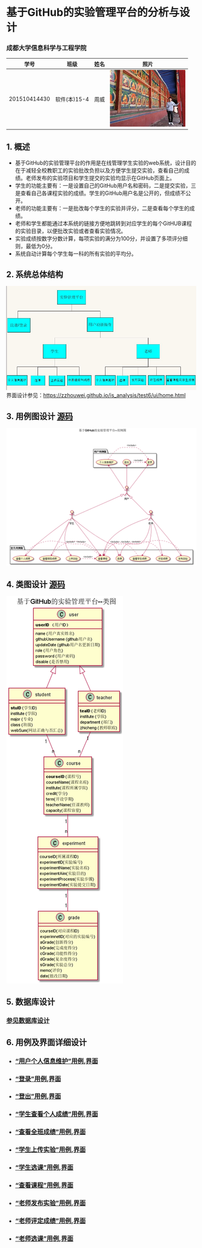 # 基于GitHub的实验管理平台的分析与设计

### 成都大学信息科学与工程学院
|    学号  |   班级    |    姓名  |   照片     |
|:--------:|:--------: | :----------: | :-------:|
|201510414430|软件(本)15-4|周威 |![](./myself.jpg)|

## 1. 概述
- 基于GitHub的实验管理平台的作用是在线管理学生实验的web系统，设计目的在于减轻全校教职工的实验批改负担以及方便学生提交实验，查看自己的成绩。老师发布的实验项目和学生提交的实验均显示在GitHub页面上。
- 学生的功能主要有：一是设置自己的GitHub用户名和密码，二是提交实验，三是查看自己各课程实验的成绩。学生的GitHub用户名是公开的，但成绩不公开。
- 老师的功能主要有：一是批改每个学生的实验并评分，二是查看每个学生的成绩。
- 老师和学生都能通过本系统的链接方便地跳转到对应学生的每个GitHUB课程的实验目录，以便批改实验或者查看实验情况。
- 实验成绩按数字分数计算，每项实验的满分为100分，并设置了多项评分细则，最低为0分。
- 系统自动计算每个学生每一科的所有实验的平均分。
    
## 2. 系统总体结构
![](xtztjg.JPG)
界面设计参见：https://zzhouwei.github.io/is_analysis/test6/ui/home.html
    
## 3. 用例图设计 [源码](src/usercase.puml)
![](./yonglitu.png)

## 4. 类图设计 [源码](src/class.puml)
![](./leitu.png)

## 5. 数据库设计
### [参见数据库设计](数据库设计.md)

## 6. 用例及界面详细设计

- ### [“用户个人信息维护”用例](./个人信息维护.md),[界面](https://zzhouwei.github.io/is_analysis/test6/ui/page_1.html)

- ### [“登录”用例](./登录.md),[界面](https://zzhouwei.github.io/is_analysis/test6/ui/评定成绩.html)

- ### [“登出”用例](./登出.md),[界面](https://zzhouwei.github.io/is_analysis/test6/ui/查看成绩.html)

- ### [“学生查看个人成绩”用例](./查看个人成绩.md),[界面](https://zzhouwei.github.io/is_analysis/test6/ui/顶部菜单.html)

- ### [“查看全班成绩”用例](./用例/修改用户信息.md),[界面](https://zzhouwei.github.io/is_analysis/test6/ui/顶部菜单.html)

- ### [“学生上传实验”用例](./用例/查看用户信息.md),[界面](https://zzhouwei.github.io/is_analysis/test6/ui/顶部菜单.html)

- ###  [“学生选课”用例](./用例/登出.md),[界面](https://zzhouwei.github.io/is_analysis/test6/ui/顶部菜单.html)

- ### [“查看课程”用例](./用例/登录.md),[界面](https://zzhouwei.github.io/is_analysis/test6/ui/登录.html)


- ### [“老师发布实验”用例](./用例/登录.md),[界面](https://zwdbox.github.io/is_analysis/test6/ui/登录.html)
    

- ### [“老师评定成绩”用例](./用例/登录.md),[界面](https://zwdbox.github.io/is_analysis/test6/ui/登录.html)
    
- ### [“老师选课”用例](./用例/登录.md),[界面](https://zwdbox.github.io/is_analysis/test6/ui/登录.html)
   

